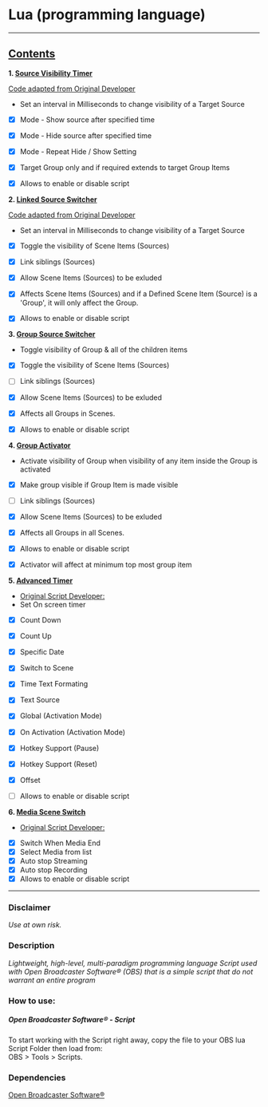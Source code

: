[//]: # "https://pandao.github.io/editor.md/en.html" 

# Lua (programming language)
-------

## [Contents](https://github.com/midnight-studios/obs-lua/)


 **1. [Source Visibility Timer](https://github.com/midnight-studios/obs-lua/source-visibility-timer.lua)**

[Code adapted from Original Developer](https://github.com/cg2121/obs-visibility-timer)

* Set an interval in Milliseconds to change visibility of a Target Source
 - [x] Mode - Show source after specified time
 - [x] Mode - Hide source after specified time 
 - [x] Mode - Repeat Hide / Show Setting
 - [x] Target Group only and if required extends to target Group Items
 - [x] Allows to enable or disable script


 **2. [Linked Source Switcher](https://github.com/midnight-studios/obs-lua/blob/main/linked-source-switcher.lua)**
 
[Code adapted from Original Developer](https://github.com/exeldro/obs-source-switcher)

* Set an interval in Milliseconds to change visibility of a Target Source
 - [x] Toggle the visibility of Scene Items (Sources)
 - [x] Link siblings (Sources)
 - [x] Allow Scene Items (Sources) to be exluded
 - [x] Affects Scene Items (Sources) and if a Defined Scene Item (Source) is a 'Group', it will only affect the Group.
 - [x] Allows to enable or disable script


 **3. [Group Source Switcher](https://github.com/midnight-studios/obs-lua/blob/main/group-source-visibility-switcher.lua)**

* Toggle visibility of Group & all of the children items
 - [x] Toggle the visibility of Scene Items (Sources)
 - [ ] Link siblings (Sources)
 - [x] Allow Scene Items (Sources) to be exluded
 - [x] Affects all Groups in Scenes.
 - [x] Allows to enable or disable script


 **4. [Group Activator](https://github.com/midnight-studios/obs-lua/blob/main/group-activator.lua)**

* Activate visibility of Group when visibility of any item inside the Group is activated
 - [x] Make group visible if Group Item is made visible
 - [ ] Link siblings (Sources)
 - [x] Allow Scene Items (Sources) to be exluded
 - [x] Affects all Groups in all Scenes.
 - [x] Allows to enable or disable script
 - [x] Activator will affect at minimum top most group item


 **5. [Advanced Timer](https://github.com/midnight-studios/obs-lua/blob/main/advanced-timer.lua)**

* [Original Script Developer:](https://github.com/cg2121)
* Set On screen timer
 - [x] Count Down
 - [x] Count Up
 - [x] Specific Date
 - [x] Switch to Scene
 - [x] Time Text Formating
 - [x] Text Source
 - [x] Global (Activation Mode)
 - [x] On Activation (Activation Mode)
 - [x] Hotkey Support (Pause)
 - [x] Hotkey Support (Reset)
 - [x] Offset
 - [ ] Allows to enable or disable script


 **6. [Media Scene Switch](https://github.com/midnight-studios/obs-lua/blob/main/media-switch-scene.lua)**

* [Original Script Developer:](https://github.com/exeldro)
 - [x] Switch When Media End
 - [x] Select Media from list
 - [x] Auto stop Streaming
 - [x] Auto stop Recording
 - [x] Allows to enable or disable script
***


### Disclaimer

_Use at own risk._

### Description

_Lightweight, high-level, multi-paradigm programming language Script used with Open Broadcaster Software®️ (OBS) that is a simple script that do not warrant an entire program_

### How to use:

##### Open Broadcaster Software®️ - Script

To start working with the Script right away, copy the file to your OBS lua Script Folder then load from:
<br /> OBS > Tools > Scripts.

### Dependencies

[Open Broadcaster Software®️](https://obsproject.com/download/)
